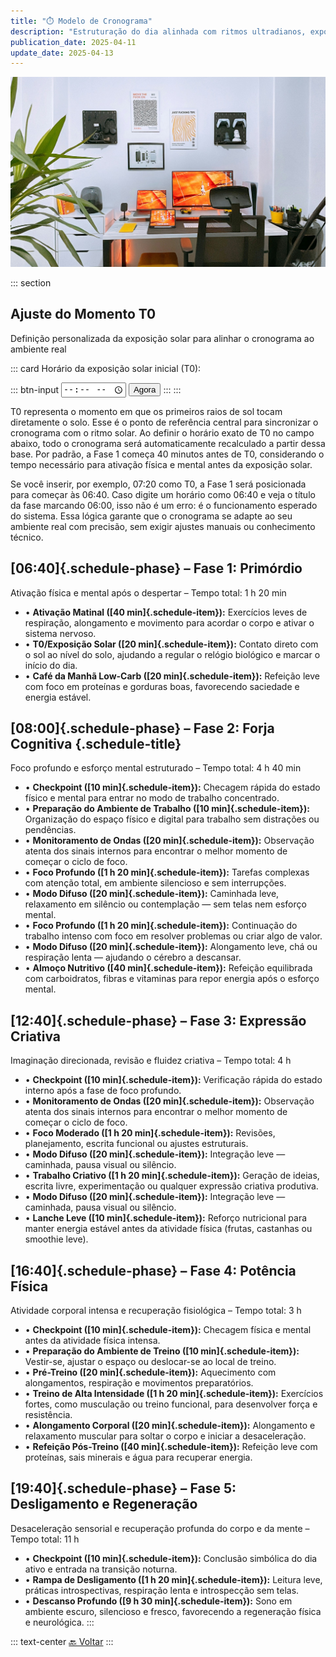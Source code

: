 ```yaml
---
title: "⏱️ Modelo de Cronograma"
description: "Estruturação do dia alinhada com ritmos ultradianos, exposição solar, checkpoints estratégicos e máxima performance cognitiva e física."
publication_date: 2025-04-11
update_date: 2025-04-13
---
```


![[Fonte: Afshin T2Y / Unsplash]](/assets/images/afshin-t2y-3_PVkGcXqgQ-unsplash.jpg "Imagem de capa")

::: section
## Ajuste do Momento T0
<p class="text-small text-secondary">Definição personalizada da exposição solar para alinhar o cronograma ao ambiente real</p>

::: card
<label for="start-time">Horário da exposição solar inicial (T0):</label>

::: btn-input
<input type="time" id="start-time" />
<button id="now-btn">Agora</button>
:::
:::

<p class="text-small">T0 representa o momento em que os primeiros raios de sol tocam diretamente o solo. Esse é o ponto de referência central para sincronizar o cronograma com o ritmo solar. Ao definir o horário exato de T0 no campo abaixo, todo o cronograma será automaticamente recalculado a partir dessa base. Por padrão, a Fase 1 começa 40 minutos antes de T0, considerando o tempo necessário para ativação física e mental antes da exposição solar.</p>

<p class="text-small">Se você inserir, por exemplo, 07:20 como T0, a Fase 1 será posicionada para começar às 06:40. Caso digite um horário como 06:40 e veja o título da fase marcando 06:00, isso não é um erro: é o funcionamento esperado do sistema. Essa lógica garante que o cronograma se adapte ao seu ambiente real com precisão, sem exigir ajustes manuais ou conhecimento técnico.</p>

## [06:40]{.schedule-phase} – Fase 1: Primórdio
<p class="text-small text-secondary">Ativação física e mental após o despertar – Tempo total: 1 h 20 min</p>

- • **Ativação Matinal ([40 min]{.schedule-item}):** Exercícios leves de respiração, alongamento e movimento para acordar o corpo e ativar o sistema nervoso.
- • **T0/Exposição Solar  ([20 min]{.schedule-item}):** Contato direto com o sol ao nível do solo, ajudando a regular o relógio biológico e marcar o início do dia.
- • **Café da Manhã Low-Carb ([20 min]{.schedule-item}):** Refeição leve com foco em proteínas e gorduras boas, favorecendo saciedade e energia estável.

## [08:00]{.schedule-phase} – Fase 2: Forja Cognitiva {.schedule-title}
<p class="text-small text-secondary">Foco profundo e esforço mental estruturado – Tempo total: 4 h 40 min</p>

- • **Checkpoint ([10 min]{.schedule-item}):** Checagem rápida do estado físico e mental para entrar no modo de trabalho concentrado.
- • **Preparação do Ambiente de Trabalho ([10 min]{.schedule-item}):** Organização do espaço físico e digital para trabalho sem distrações ou pendências.
- • **Monitoramento de Ondas ([20 min]{.schedule-item}):** Observação atenta dos sinais internos para encontrar o melhor momento de começar o ciclo de foco.
- • **Foco Profundo ([1 h 20 min]{.schedule-item}):** Tarefas complexas com atenção total, em ambiente silencioso e sem interrupções.
- • **Modo Difuso ([20 min]{.schedule-item}):** Caminhada leve, relaxamento em silêncio ou contemplação — sem telas nem esforço mental.
- • **Foco Profundo ([1 h 20 min]{.schedule-item}):** Continuação do trabalho intenso com foco em resolver problemas ou criar algo de valor.
- • **Modo Difuso ([20 min]{.schedule-item}):** Alongamento leve, chá ou respiração lenta — ajudando o cérebro a descansar.
- • **Almoço Nutritivo ([40 min]{.schedule-item}):** Refeição equilibrada com carboidratos, fibras e vitaminas para repor energia após o esforço mental.

## [12:40]{.schedule-phase} – Fase 3: Expressão Criativa
<p class="text-small text-secondary">Imaginação direcionada, revisão e fluidez criativa – Tempo total: 4 h</p>

- • **Checkpoint ([10 min]{.schedule-item}):** Verificação rápida do estado interno após a fase de foco profundo.
- • **Monitoramento de Ondas ([20 min]{.schedule-item}):** Observação atenta dos sinais internos para encontrar o melhor momento de começar o ciclo de foco.
- • **Foco Moderado ([1 h 20 min]{.schedule-item}):** Revisões, planejamento, escrita funcional ou ajustes estruturais.
- • **Modo Difuso ([20 min]{.schedule-item}):** Integração leve — caminhada, pausa visual ou silêncio.
- • **Trabalho Criativo ([1 h 20 min]{.schedule-item}):** Geração de ideias, escrita livre, experimentação ou qualquer expressão criativa produtiva.
- • **Modo Difuso ([20 min]{.schedule-item}):** Integração leve — caminhada, pausa visual ou silêncio.
- • **Lanche Leve ([10 min]{.schedule-item}):** Reforço nutricional para manter energia estável antes da atividade física (frutas, castanhas ou smoothie leve).

## [16:40]{.schedule-phase} – Fase 4: Potência Física
<p class="text-small text-secondary">Atividade corporal intensa e recuperação fisiológica – Tempo total: 3 h</p>

- • **Checkpoint ([10 min]{.schedule-item}):** Checagem física e mental antes da atividade física intensa.
- • **Preparação do Ambiente de Treino ([10 min]{.schedule-item}):** Vestir-se, ajustar o espaço ou deslocar-se ao local de treino.
- • **Pré-Treino ([20 min]{.schedule-item}):** Aquecimento com alongamentos, respiração e movimentos preparatórios.
- • **Treino de Alta Intensidade ([1 h 20 min]{.schedule-item}):** Exercícios fortes, como musculação ou treino funcional, para desenvolver força e resistência.
- • **Alongamento Corporal ([20 min]{.schedule-item}):** Alongamento e relaxamento muscular para soltar o corpo e iniciar a desaceleração.
- • **Refeição Pós-Treino ([40 min]{.schedule-item}):** Refeição leve com proteínas, sais minerais e água para recuperar energia.

## [19:40]{.schedule-phase} – Fase 5: Desligamento e Regeneração
<p class="text-small text-secondary">Desaceleração sensorial e recuperação profunda do corpo e da mente – Tempo total: 11 h</p>

- • **Checkpoint ([10 min]{.schedule-item}):** Conclusão simbólica do dia ativo e entrada na transição noturna.
- • **Rampa de Desligamento ([1 h 20 min]{.schedule-item}):** Leitura leve, práticas introspectivas, respiração lenta e introspecção sem telas.
- • **Descanso Profundo ([9 h 30 min]{.schedule-item}):** Sono em ambiente escuro, silencioso e fresco, favorecendo a regeneração física e neurológica.
:::

::: text-center
[🔙 Voltar](/)
:::

